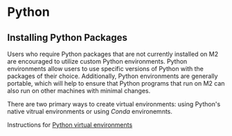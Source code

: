 # Python

## Installing Python Packages

Users who require Python packages that are not currently installed on M2
are encouraged to utilize custom Python environments. Python environments
allow users to use specific versions of Python with the packages of their
choice. Additionally, Python environments are generally portable, which
will help to ensure that Python programs that run on M2 can also run on
other machines with minimal changes.

There are two primary ways to create virtual environments: using Python\'s
native vitrual environments or using _Conda_ environemnts.

Instructions for [Python virtual environments](python/python_venvs.md ':ignore')
